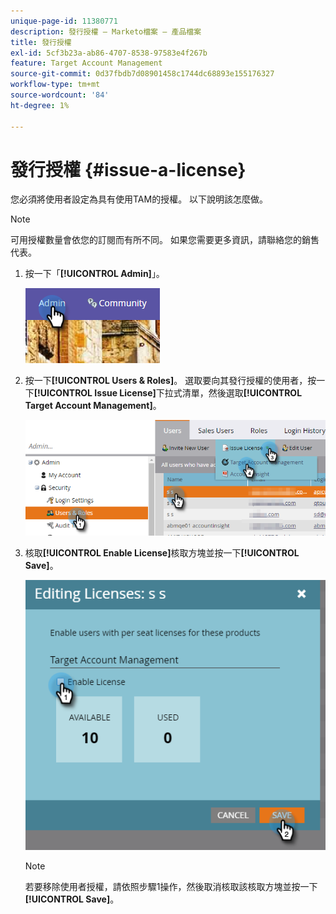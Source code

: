 ```yaml
---
unique-page-id: 11380771
description: 發行授權 — Marketo檔案 — 產品檔案
title: 發行授權
exl-id: 5cf3b23a-ab86-4707-8538-97583e4f267b
feature: Target Account Management
source-git-commit: 0d37fbdb7d08901458c1744dc68893e155176327
workflow-type: tm+mt
source-wordcount: '84'
ht-degree: 1%

---
```


# 發行授權 {#issue-a-license}

您必須將使用者設定為具有使用TAM的授權。 以下說明該怎麼做。

>[!NOTE]
>
>可用授權數量會依您的訂閱而有所不同。 如果您需要更多資訊，請聯絡您的銷售代表。

1. 按一下「**[!UICONTROL Admin]**」。

   ![](assets/issue-a-license-1.png)

1. 按一下&#x200B;**[!UICONTROL Users & Roles]**。 選取要向其發行授權的使用者，按一下&#x200B;**[!UICONTROL Issue License]**&#x200B;下拉式清單，然後選取&#x200B;**[!UICONTROL Target Account Management]**。

   ![](assets/issue-a-license-2.png)

1. 核取&#x200B;**[!UICONTROL Enable License]**&#x200B;核取方塊並按一下&#x200B;**[!UICONTROL Save]**。

   ![](assets/issue-a-license-3.png)

   >[!NOTE]
   >
   >若要移除使用者授權，請依照步驟1操作，然後取消核取該核取方塊並按一下&#x200B;**[!UICONTROL Save]**。
